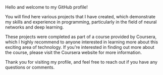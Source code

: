 Hello and welcome to my GitHub profile!

You will find here various projects that I have created, which demonstrate my skills and experience in programming, particularly in the field of neural networks and deep learning.

These projects were completed as part of a course provided by Coursera, which I highly recommend to anyone interested in learning more about this exciting area of technology. If you're interested in finding out more about the course, please visit the Coursera website for more information.

Thank you for visiting my profile, and feel free to reach out if you have any questions or comments.
